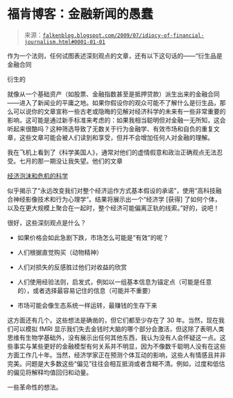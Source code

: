 <!--yml

类别：未分类

日期：2024-05-12 21:56:17

-->

# 福肯博客：金融新闻的愚蠢

> 来源：[`falkenblog.blogspot.com/2009/07/idiocy-of-financial-journalism.html#0001-01-01`](http://falkenblog.blogspot.com/2009/07/idiocy-of-financial-journalism.html#0001-01-01)

作为一个法则，任何试图表述深刻观点的文章，还有以下这句话的——“衍生品是金融合同

衍生的

就像从一个基础资产（如股票、金融指数甚至是抵押贷款）派生出来的金融合同——进入了新闻业的平庸之地。如果你假设你的观众可能不了解什么是衍生品，那么可以说你的文章宣称一些古老或隐晦的见解对经济科学的未来有一些非常重要的影响，这可能是通过新手标准来考虑的：如果我相当聪明但对金融一无所知，这会听起来很酷吗？这种筛选导致了无数关于行为金融学、有效市场和自负的重复文章，这些文章可能会被人们读到和享受，但并不会增加任何人对金融的理解。

我在飞机上看到了《科学美国人》，通常对他们的虚情假意和政治正确观点无法忍受。七月的那一期没让我失望。他们的文章

[经济泡沫和危机的科学](http://www.scientificamerican.com/article.cfm?id=the-science-of-economic-bubbles)

似乎揭示了“永远改变我们对整个经济运作方式基本假设的承诺”，使用“高科技融合神经影像技术和行为心理学”。结果将展示出一个“经济学 [获得] 了如何个体，以及在更大规模上聚合在一起时，整个经济可能偏离正轨的线索。”好的，说吧！

很好，这些深刻观点是什么？

+   如果价格会如此急剧下跌，市场怎么可能是“有效”的呢？

+   人们根据直觉购买（动物精神）

+   人们对损失的反感胜过他们对收益的欣赏

+   人们使用经验法则，启发式，例如以一组基本信息为锚定点（可能是任意的），或者选择最容易记住的信息（可能并不重要）

+   市场可能会像生态系统一样运转，最赚钱的生存下来

这方面还有几个。这些想法是确凿的，但它们都至少存在了 30 年。当然，现在我们可以模拟 fMRI 显示我们失去金钱时大脑的哪个部分会激活，但这除了表明人类思维有生物学基础外，没有展示出任何其他东西，我认为没有人会怀疑这一点。这些事实与某些更好的金融模型有何关系并不明显，因为不像数千聪明人没有在这些方面工作几十年。当然，经济学家正在预测个体互动的影响，这些人有情感且并非完美。问题是大多数这些“偏见”往往会相互抵消或者含糊不清。例如，过度和低估的偏见将解释均值回归和动量。

一些革命性的想法。
